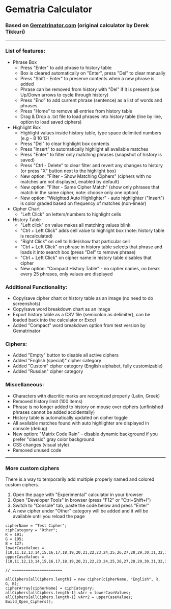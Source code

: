 # Gematria Calculator

### Based on [Gematrinator.com](https://www.gematrinator.com/calculator/index.php) (original calculator by Derek Tikkuri)
---

### List of features:
<ul>
<li>Phrase Box
  <ul>
  <li>Press "Enter" to add phrase to history table</li>
  <li>Box is cleared automatically on "Enter", press "Del" to clear manually</li>
  <li>Press "Shift - Enter" to preserve contents when a new phrase is added</li>
  <li>Phrase can be removed from history with "Del" if it is present (use Up/Down arrows to cycle through history)</li>
  <li>Press "End" to add current phrase (sentence) as a list of words and phrases</li>
  <li>Press "Home" to remove all entries from history table</li>
  <li>Drag & Drop a .txt file to load phrases into history table (line by line, option to load saved ciphers)</li>
  </ul>
</li>
<li>Highlight Box
  <ul>
  <li>Highlight values inside history table, type space delimited numbers (e.g - 8 10 12)</li>
  <li>Press "Del" to clear highlight box contents</li>
  <li>Press "Insert" to automatically highlight all available matches</li>
  <li>Press "Enter" to filter only matching phrases (snapshot of history is saved)</li>
  <li>Press "Ctrl - Delete" to clear filter and revert any changes to history (or press "X" button next to the highlight box)</li>
  <li>New option: "Filter - Show Matching Ciphers" (ciphers with no matches are not displayed, enabled by default)</li>
  <li>New option: "Filter - Same Cipher Match" (show only phrases that match in the same cipher, note: choose only one option)</li>
  <li>New option: "Weighted Auto Highlighter" - auto highlighter ("Insert") is color graded based on frequency of matches (non-linear)</li>
  </ul>
</li>
<li>Cipher Chart
  <ul>
  <li>"Left Click" on letters/numbers to highlight cells</li>
  </ul>
</li>
<li>History Table
  <ul>
  <li>"Left click" on value makes all matching values blink</li>
  <li>"Ctrl + Left Click" adds cell value to highlight box (note: history table is recalculated)</li>
  <li>"Right Click" on cell to hide/show that particular cell</li>
  <li>"Ctrl + Left Click" on phrase in history table selects that phrase and loads it into search box (press "Del" to remove phrase)</li>
  <li>"Ctrl + Left Click" on cipher name in history table disables that cipher</li>
  <li>New option: "Compact History Table" - no cipher names, no break every 25 phrases, only values are displayed</li>
  </ul>
</li>
</ul>

### Additional Functionality:
- Copy/save cipher chart or history table as an image (no need to do screenshots)
- Copy/save word breakdown chart as an image
- Export history table as a CSV file (semicolon as delimiter), can be loaded back into the calculator or Excel
- Added "Compact" word breakdown option from test version by Gematrinator

### Ciphers:
- Added "Empty" button to disable all active ciphers
- Added "English (special)" cipher category
- Added "Custom" cipher category (English alphabet, fully customizable)
- Added "Russian" cipher category

### Miscellaneous:
- Characters with diacritic marks are recognized properly (Latin, Greek)
- Removed history limit (100 items)
- Phrase is no longer added to history on mouse over ciphers (unfinished phrases cannot be added accidentally)
- History table is automatically updated on cipher toggle
- All available matches found with auto highlighter are displayed in console (debug)
- New option: "Matrix Code Rain" - disable dynamic background if you prefer "classic" gray color background
- CSS changes (visual style)
- Removed unused code

---

### More custom ciphers
There is a way to temporarily add multiple properly named and colored custom ciphers.
1. Open the page with "Experimental" calculator in your browser
2. Open "Developer Tools" in browser (press "F12" or "Ctrl+Shift+I")
3. Switch to "Console" tab, paste the code below and press "Enter"
4. A new cipher under "Other" category will be added and it will be available until you reload the page

```
cipherName = "Test Cipher";
ciphCategory = "Other";
R = 191;
G = 195;
B = 127;
lowerCaseValues = [10,11,12,13,14,15,16,17,18,19,20,21,22,23,24,25,26,27,28,29,30,31,32,33,34,35];
upperCaseValues = [10,11,12,13,14,15,16,17,18,19,20,21,22,23,24,25,26,27,28,29,30,31,32,33,34,35];

// ======================

allCiphers[allCiphers.length] = new cipher(cipherName, "English", R, G, B);
cipherArray[cipherName] = ciphCategory;
allCiphers[allCiphers.length-1].vArr = lowerCaseValues;
allCiphers[allCiphers.length-1].vArr2 = upperCaseValues;
Build_Open_Ciphers();
```

